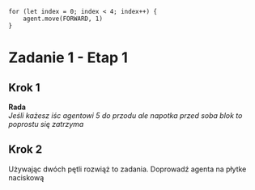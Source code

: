 ```blocks
for (let index = 0; index < 4; index++) {
    agent.move(FORWARD, 1)
}
```
# Zadanie 1 - Etap 1
## Krok 1
**Rada**<br>
*Jeśli każesz iśc agentowi 5 do przodu ale napotka przed soba blok to poprostu się zatrzyma* <br>
## Krok 2
Używając dwóch pętli rozwiąż to zadania. Doprowadź agenta na płytke naciskową
